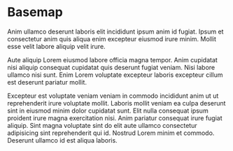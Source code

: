 # Basemap

Anim ullamco deserunt laboris elit incididunt ipsum anim id fugiat. Ipsum et consectetur anim quis aliqua enim excepteur eiusmod irure minim. Mollit esse velit labore aliquip velit irure.

Aute aliquip Lorem eiusmod labore officia magna tempor. Anim cupidatat nisi aliquip consequat cupidatat quis deserunt fugiat veniam. Nisi labore ullamco nisi sunt. Enim Lorem voluptate excepteur laboris excepteur cillum est deserunt pariatur mollit.

Excepteur est voluptate veniam veniam in commodo incididunt anim ut ut reprehenderit irure voluptate mollit. Laboris mollit veniam ea culpa deserunt sint in eiusmod minim dolor cupidatat sunt. Elit nulla consequat ipsum proident irure magna exercitation nisi. Anim pariatur consequat irure fugiat aliquip. Sint magna voluptate sint do elit aute ullamco consectetur adipisicing sint reprehenderit qui id. Nostrud Lorem minim et commodo. Deserunt ullamco id est aliqua laboris.

[](_media/basemap.html ':include :type=code text')
